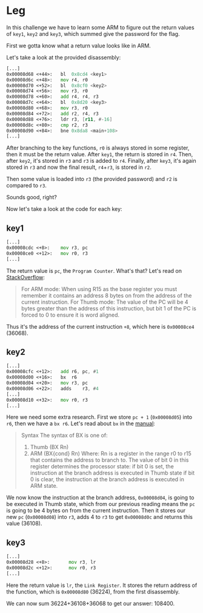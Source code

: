 # Leg

In this challenge we have to learn some ARM to figure out the return values of `key1`, `key2` and `key3`, which summed give the password for the flag.

First we gotta know what a return value looks like in ARM.

Let's take a look at the provided disassembly:

```asm
[...]
0x00008d68 <+44>:	bl	0x8cd4 <key1>
0x00008d6c <+48>:	mov	r4, r0
0x00008d70 <+52>:	bl	0x8cf0 <key2>
0x00008d74 <+56>:	mov	r3, r0
0x00008d78 <+60>:	add	r4, r4, r3
0x00008d7c <+64>:	bl	0x8d20 <key3>
0x00008d80 <+68>:	mov	r3, r0
0x00008d84 <+72>:	add	r2, r4, r3
0x00008d88 <+76>:	ldr	r3, [r11, #-16]
0x00008d8c <+80>:	cmp	r2, r3
0x00008d90 <+84>:	bne	0x8da8 <main+108>
[...]
```

After branching to the key functions, `r0` is always stored in some register, then it must be the return value. After `key1`, the return is stored in `r4`. Then, after `key2`, it's stored in `r3` and `r3` is added to `r4`. Finally, after `key3`, it's again stored in `r3` and now the final result, `r4`+`r3`, is stored in `r2`.

Then some value is loaded into `r3` (the provided password) and `r2` is compared to `r3`.

Sounds good, right?

Now let's take a look at the code for each key:

## key1
```asm
[...]
0x00008cdc <+8>:	mov	r3, pc
0x00008ce0 <+12>:	mov	r0, r3
[...]
```

The return value is `pc`, the `Program Counter`. What's that? Let's read on [StackOverflow](http://stackoverflow.com/questions/18330902/program-counter-in-arm-assembly):

> For ARM mode:
> When using R15 as the base register you must remember it contains an address 8 bytes on from the address of the current instruction.
> For Thumb mode:
> The value of the PC will be 4 bytes greater than the address of this instruction, but bit 1 of the PC is forced to 0 to ensure it is word aligned.

Thus it's the address of the current instruction `+8`, which here is `0x00008ce4` (36068).

## key2
```asm
[...]
0x00008cfc <+12>:	add	r6, pc, #1
0x00008d00 <+16>:	bx	r6
0x00008d04 <+20>:	mov	r3, pc
0x00008d06 <+22>:	adds	r3, #4
[...]
0x00008d10 <+32>:	mov	r0, r3
[...]
```

Here we need some extra research. First we store `pc + 1` (`0x00008d05`) into `r6`, then we have a `bx r6`.
Let's read about `bx` in the [manual](http://infocenter.arm.com/help/index.jsp?topic=/com.arm.doc.dui0040d/Cabdcdci.html):

> Syntax
> The syntax of BX is one of:
> 1. Thumb (BX Rn)
> 2. ARM (BX{cond} Rn)
> Where:
> Rn is a register in the range r0 to r15 that contains the address to branch to. The value of bit 0 in this register determines the processor state:
> if bit 0 is set, the instruction at the branch address is executed in Thumb state
> if bit 0 is clear, the instruction at the branch address is executed in ARM state.

We now know the instruction at the branch address, `0x00008d04`, is going to be executed in Thumb state, which from our previous reading means the `pc` is going to be 4 bytes on from the current instruction. Then it stores our new `pc` (`0x00008d08`) into `r3`, adds 4 to `r3` to get `0x00008d0c` and returns this value (36108).

## key3
```asm
[...]
0x00008d28 <+8>:	   mov r3, lr
0x00008d2c <+12>:	   mov r0, r3
[...]
```

Here the return value is `lr`, the `Link Register`. It stores the return address of the function, which is `0x00008d80` (36224), from the first disassembly.

We can now sum 36224+36108+36068 to get our answer: 108400.
